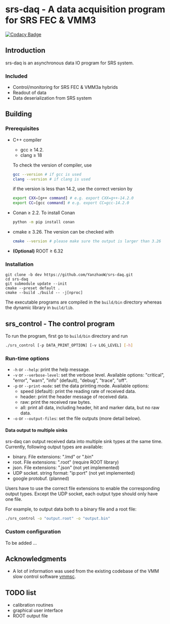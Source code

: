 # srs-daq - A data acquisition program for SRS FEC & VMM3

[![Codacy Badge](https://app.codacy.com/project/badge/Grade/7e8c956af1bc46c7836524f1ace32c11)](https://app.codacy.com/gh/YanzhaoW/srs-daq/dashboard?utm_source=gh&utm_medium=referral&utm_content=&utm_campaign=Badge_grade)

## Introduction

srs-daq is an asynchronous data IO program for SRS system.

### Included

- Control/monitoring for SRS FEC & VMM3a hybrids
- Readout of data
- Data deserialization from SRS system

## Building

### Prerequisites

- C++ compiler 
  - gcc <span>&#8805;</span> 14.2.
  - clang <span>&#8805;</span> 18

  To check the version of compiler, use
  ```bash
  gcc --version # if gcc is used
  clang --version # if clang is used
  ```
  if the version is less than 14.2, use the correct version by
  ```bash
  export CXX=[g++ command] # e.g. export CXX=g++-14.2.0
  export CC=[gcc command] # e.g. export CC=gcc-14.2.0
  ```
- Conan <span>&#8805;</span> 2.2. To install Conan
    ```bash
    python -m pip install conan
    ```
- cmake <span>&#8805;</span> 3.26. The version can be checked with
  ```bash
  cmake --version # please make sure the output is larger than 3.26
  ```
- **(Optional)** ROOT <span>&#8805;</span> 6.32

### Installation

```
git clone -b dev https://github.com/YanzhaoW/srs-daq.git
cd srs-daq
git submodule update --init
cmake --preset default .
cmake --build ./build -- -j[nproc]
```

The executable programs are compiled in the `build/bin` directory whereas the dynamic library in `build/lib`.

## srs_control - The control program

To run the program, first go to `build/bin` directory and run

```bash
./srs_control [-p DATA_PRINT_OPTION] [-v LOG_LEVEL] [-h]
```

### Run-time options

- `-h` or `--help`: print the help message.
- `-v` or `--verbose-level`: set the verbose level. Available options: "critical", "error", "warn", "info" (default), "debug", "trace", "off".
- `-p` or `--print-mode`: set the data printing mode. Available options:
  - speed (default): print the reading rate of received data.
  - header: print the header message of received data.
  - raw: print the received raw bytes.
  - all: print all data, including header, hit and marker data, but no raw data.
- `-o` or `--output-files`: set the file outputs (more detail below).

#### Data output to multiple sinks

srs-daq can output received data into multiple sink types at the same time. Currently, following output types are available:

- binary. File extensions: ".lmd" or ".bin"
- root. File extensions: ".root" (require ROOT library)
- json. File extensions: ".json" (not yet implemented)
- UDP socket. string format: "ip:port" (not yet implemented)
- google protobuf. (planned)

Users have to use the correct file extensions to enable the corresponding output types. Except the UDP socket, each output type should only have one file.

For example, to output data both to a binary file and a root file:

```bash
./srs_control -o "output.root" -o "output.bin"
```

### Custom configuration

To be added ...

## Acknowledgments

- A lot of information was used from the existing codebase of the VMM slow control software [vmmsc](https://gitlab.cern.ch/rd51-slow-control/vmmsc.git).

## TODO list

- calibration routines
- graphical user interface
- ROOT output file
